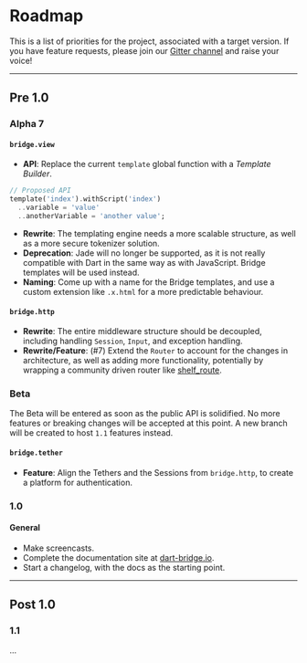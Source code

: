 # Roadmap

This is a list of priorities for the project, associated with a target version. If you have feature requests, please
join our [Gitter channel](https://gitter.im/dart-bridge/framework) and raise your voice!

---

## Pre 1.0


### Alpha 7

#### `bridge.view`
* **API**: Replace the current `template` global function with a _Template Builder_.
```dart
// Proposed API
template('index').withScript('index')
  ..variable = 'value'
  ..anotherVariable = 'another value';
```
* **Rewrite**: The templating engine needs a more scalable structure, as well as a more secure tokenizer solution.
* **Deprecation**: Jade will no longer be supported, as it is not really compatible with Dart in the same way as with
  JavaScript. Bridge templates will be used instead.
* **Naming**: Come up with a name for the Bridge templates, and use a custom extension like `.x.html` for a more
  predictable behaviour.

#### `bridge.http`
* **Rewrite**: The entire middleware structure should be decoupled, including handling `Session`, `Input`, and exception
  handling.
* **Rewrite/Feature**: (#7) Extend the `Router` to account for the changes in architecture, as well as adding more
  functionality, potentially by wrapping a community driven router like 
  [shelf_route](https://pub.dartlang.org/packages/shelf_route).


### Beta
The Beta will be entered as soon as the public API is solidified. No more features or breaking changes will be accepted
at this point. A new branch will be created to host `1.1` features instead.

#### `bridge.tether`
* **Feature**: Align the Tethers and the Sessions from `bridge.http`, to create a platform for authentication.


### 1.0

#### General
* Make screencasts.
* Complete the documentation site at [dart-bridge.io](http//dart-bridge.io).
* Start a changelog, with the docs as the starting point.

---

## Post 1.0


### 1.1

...